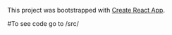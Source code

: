 This project was bootstrapped with [Create React App](https://github.com/facebook/create-react-app).

#To see code go to /src/
